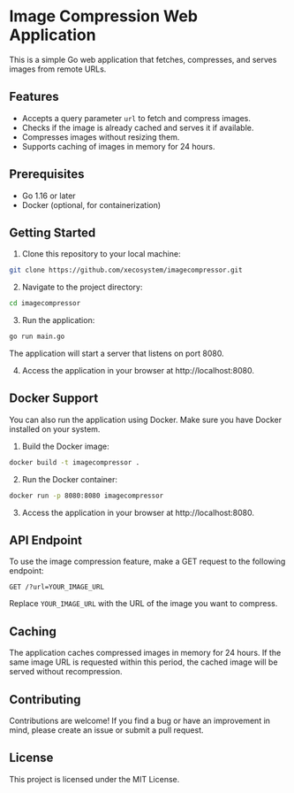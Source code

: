 # Image Compression Web Application

This is a simple Go web application that fetches, compresses, and serves images from remote URLs.

## Features

- Accepts a query parameter `url` to fetch and compress images.
- Checks if the image is already cached and serves it if available.
- Compresses images without resizing them.
- Supports caching of images in memory for 24 hours.

## Prerequisites

- Go 1.16 or later
- Docker (optional, for containerization)

## Getting Started

1. Clone this repository to your local machine:

  ```sh
  git clone https://github.com/xecosystem/imagecompressor.git
  ```

2. Navigate to the project directory:

  ```sh
  cd imagecompressor
  ```

3. Run the application:

  ```sh
  go run main.go
  ```
  The application will start a server that listens on port 8080.

4. Access the application in your browser at http://localhost:8080.

## Docker Support

You can also run the application using Docker. Make sure you have Docker installed on your system.

1. Build the Docker image:
  
  ```sh
  docker build -t imagecompressor .
  ```

2. Run the Docker container:

  ```sh
  docker run -p 8080:8080 imagecompressor
  ```

3. Access the application in your browser at http://localhost:8080.

## API Endpoint

To use the image compression feature, make a GET request to the following endpoint:

```
GET /?url=YOUR_IMAGE_URL
```
Replace `YOUR_IMAGE_URL` with the URL of the image you want to compress.

## Caching

The application caches compressed images in memory for 24 hours. If the same image URL is requested within this period, the cached image will be served without recompression.

## Contributing

Contributions are welcome! If you find a bug or have an improvement in mind, please create an issue or submit a pull request.

## License

This project is licensed under the MIT License.
